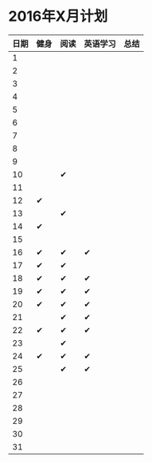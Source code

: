 
# 2016年X月计划

 日期|健身|阅读|英语学习|总结
:-----------|:------------|:--------|:---------|:---------
1| | | | |
2| | | | |
3| | | | |
4| | | | |
5| | | | |
6| | | | |
7| | | | |
8| | | | |
9| | | | |
10| |✔| | |
11| | | | |   
12|✔| | | |
13| |✔| | |
14|✔| | | |
15| | | | |
16|✔|✔|✔| |
17|✔|✔| | |
18|✔|✔|✔| |
19|✔|✔|✔| |
20|✔|✔|✔| |
21| |✔|✔| |
22|✔|✔|✔| |
23| |✔| | |
24|✔|✔|✔| |
25| |✔|✔| |
26| | | | |
27| | | | |
28| | | | |
29| | | | |
30| | | | |
31| | | | |